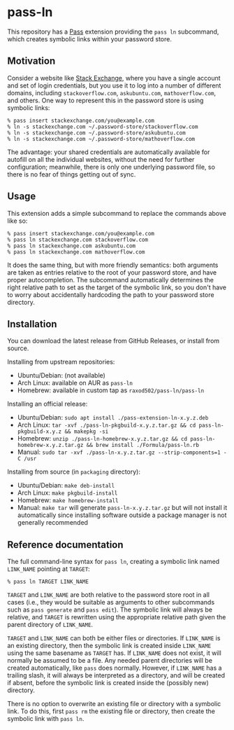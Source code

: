 # pass-ln

This repository has a [Pass](https://www.passwordstore.org/) extension
providing the `pass ln` subcommand, which creates symbolic links
within your password store.

## Motivation

Consider a website like [Stack Exchange](https://stackexchange.com/),
where you have a single account and set of login credentials, but you
use it to log into a number of different domains, including
`stackoverflow.com`, `askubuntu.com`, `mathoverflow.com`, and others.
One way to represent this in the password store is using symbolic
links:

```
% pass insert stackexchange.com/you@example.com
% ln -s stackexchange.com ~/.password-store/stackoverflow.com
% ln -s stackexchange.com ~/.password-store/askubuntu.com
% ln -s stackexchange.com ~/.password-store/mathoverflow.com
```

The advantage: your shared credentials are automatically available for
autofill on all the individual websites, without the need for further
configuration; meanwhile, there is only one underlying password file,
so there is no fear of things getting out of sync.

## Usage

This extension adds a simple subcommand to replace the commands above
like so:

```
% pass insert stackexchange.com/you@example.com
% pass ln stackexchange.com stackoverflow.com
% pass ln stackexchange.com askubuntu.com
% pass ln stackexchange.com mathoverflow.com
```

It does the same thing, but with more friendly semantics: both
arguments are taken as entries relative to the root of your password
store, and have proper autocompletion. The subcommand automatically
determines the right relative path to set as the target of the
symbolic link, so you don't have to worry about accidentally
hardcoding the path to your password store directory.

## Installation

You can download the latest release from GitHub Releases, or install
from source.

Installing from upstream repositories:

* Ubuntu/Debian: (not available)
* Arch Linux: available on AUR as `pass-ln`
* Homebrew: available in custom tap as `raxod502/pass-ln/pass-ln`

Installing an official release:

* Ubuntu/Debian: `sudo apt install ./pass-extension-ln-x.y.z.deb`
* Arch Linux: `tar -xvf ./pass-ln-pkgbuild-x.y.z.tar.gz && cd
  pass-ln-pkgbuild-x.y.z && makepkg -si`
* Homebrew: `unzip ./pass-ln-homebrew-x.y.z.tar.gz && cd
  pass-ln-homebrew-x.y.z.tar.gz && brew install ./Formula/pass-ln.rb`
* Manual: `sudo tar -xvf ./pass-ln-x.y.z.tar.gz --strip-components=1 -C /usr`

Installing from source (in `packaging` directory):

* Ubuntu/Debian: `make deb-install`
* Arch Linux: `make pkgbuild-install`
* Homebrew: `make homebrew-install`
* Manual: `make tar` will generate `pass-ln-x.y.z.tar.gz` but will not
  install it automatically since installing software outside a package
  manager is not generally recommended

## Reference documentation

The full command-line syntax for `pass ln`, creating a symbolic link
named `LINK_NAME` pointing at `TARGET`:

```
% pass ln TARGET LINK_NAME
```

`TARGET` and `LINK_NAME` are both relative to the password store root
in all cases (i.e., they would be suitable as arguments to other
subcommands such as `pass generate` and `pass edit`). The symbolic
link will always be relative, and `TARGET` is rewritten using the
appropriate relative path given the parent directory of `LINK_NAME`.

`TARGET` and `LINK_NAME` can both be either files or directories. If
`LINK_NAME` is an existing directory, then the symbolic link is
created inside `LINK_NAME` using the same basename as `TARGET` has. If
`LINK_NAME` does not exist, it will normally be assumed to be a file.
Any needed parent directories will be created automatically, like
`pass` does normally. However, if `LINK_NAME` has a trailing slash, it
will always be interpreted as a directory, and will be created if
absent, before the symbolic link is created inside the (possibly new)
directory.

There is no option to overwrite an existing file or directory with a
symbolic link. To do this, first `pass rm` the existing file or
directory, then create the symbolic link with `pass ln`.
